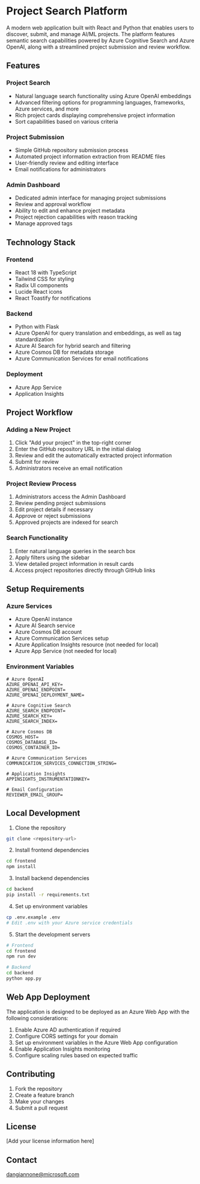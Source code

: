 # Project Search Platform

A modern web application built with React and Python that enables users to discover, submit, and manage AI/ML projects. The platform features semantic search capabilities powered by Azure Cognitive Search and Azure OpenAI, along with a streamlined project submission and review workflow.

## Features

### Project Search
- Natural language search functionality using Azure OpenAI embeddings
- Advanced filtering options for programming languages, frameworks, Azure services, and more
- Rich project cards displaying comprehensive project information
- Sort capabilities based on various criteria

### Project Submission
- Simple GitHub repository submission process
- Automated project information extraction from README files
- User-friendly review and editing interface
- Email notifications for administrators

### Admin Dashboard
- Dedicated admin interface for managing project submissions
- Review and approval workflow
- Ability to edit and enhance project metadata
- Project rejection capabilities with reason tracking
- Manage approved tags

## Technology Stack

### Frontend
- React 18 with TypeScript
- Tailwind CSS for styling
- Radix UI components
- Lucide React icons
- React Toastify for notifications

### Backend
- Python with Flask
- Azure OpenAI for query translation and embeddings, as well as tag standardization
- Azure AI Search for hybrid search and filtering
- Azure Cosmos DB for metadata storage
- Azure Communication Services for email notifications

### Deployment

- Azure App Service
- Application Insights

## Project Workflow

### Adding a New Project
1. Click "Add your project" in the top-right corner
2. Enter the GitHub repository URL in the initial dialog
3. Review and edit the automatically extracted project information
4. Submit for review
5. Administrators receive an email notification

### Project Review Process
1. Administrators access the Admin Dashboard
2. Review pending project submissions
3. Edit project details if necessary
4. Approve or reject submissions
5. Approved projects are indexed for search

### Search Functionality
1. Enter natural language queries in the search box
2. Apply filters using the sidebar
3. View detailed project information in result cards
4. Access project repositories directly through GitHub links

## Setup Requirements

### Azure Services
- Azure OpenAI instance
- Azure AI Search service
- Azure Cosmos DB account
- Azure Communication Services setup
- Azure Application Insights resource (not needed for local)
- Azure App Service (not needed for local)

### Environment Variables
```
# Azure OpenAI
AZURE_OPENAI_API_KEY=
AZURE_OPENAI_ENDPOINT=
AZURE_OPENAI_DEPLOYMENT_NAME=

# Azure Cognitive Search
AZURE_SEARCH_ENDPOINT=
AZURE_SEARCH_KEY=
AZURE_SEARCH_INDEX=

# Azure Cosmos DB
COSMOS_HOST=
COSMOS_DATABASE_ID=
COSMOS_CONTAINER_ID=

# Azure Communication Services
COMMUNICATION_SERVICES_CONNECTION_STRING=

# Application Insights
APPINSIGHTS_INSTRUMENTATIONKEY=

# Email Configuration
REVIEWER_EMAIL_GROUP=
```

## Local Development

1. Clone the repository
```bash
git clone <repository-url>
```

2. Install frontend dependencies
```bash
cd frontend
npm install
```

3. Install backend dependencies
```bash
cd backend
pip install -r requirements.txt
```

4. Set up environment variables
```bash
cp .env.example .env
# Edit .env with your Azure service credentials
```

5. Start the development servers
```bash
# Frontend
cd frontend
npm run dev

# Backend
cd backend
python app.py
```

## Web App Deployment

The application is designed to be deployed as an Azure Web App with the following considerations:

1. Enable Azure AD authentication if required
2. Configure CORS settings for your domain
3. Set up environment variables in the Azure Web App configuration
4. Enable Application Insights monitoring
5. Configure scaling rules based on expected traffic

## Contributing

1. Fork the repository
2. Create a feature branch
3. Make your changes
4. Submit a pull request

## License

[Add your license information here]

## Contact

dangiannone@microsoft.com